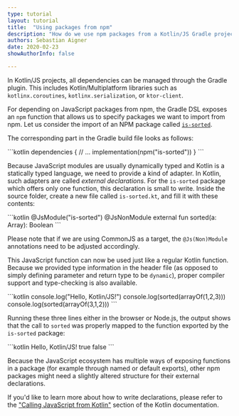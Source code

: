 ```yaml
---
type: tutorial
layout: tutorial
title:  "Using packages from npm"
description: "How do we use npm packages from a Kotlin/JS Gradle project and how do we interact with them from Kotlin?"
authors: Sebastian Aigner
date: 2020-02-23
showAuthorInfo: false

---
```


In Kotlin/JS projects, all dependencies can be managed through the Gradle plugin. This includes Kotlin/Multiplatform libraries such as 
`kotlinx.coroutines`, `kotlinx.serialization`, or `ktor-client`.

For depending on JavaScript packages from npm, the Gradle DSL exposes an `npm` function that allows us to specify packages we want to import from npm. Let us consider the import of an NPM package called [`is-sorted`](https://www.npmjs.com/package/is-sorted).

The corresponding part in the Gradle build file looks as follows:

<div class="sample" markdown="1" theme="idea" data-highlight-only>
```kotlin
dependencies {
    // ...
    implementation(npm("is-sorted"))
}
```
</div>

Because JavaScript modules are usually dynamically typed and Kotlin is a statically typed language, we need to provide a kind of adapter. In Kotlin, such adapters are called _external declarations_. For the `is-sorted` package which offers only one function, this declaration is small to write. Inside the source folder, create a new file called `is-sorted.kt`, and fill it with these contents:

<div class="sample" markdown="1" theme="idea" data-highlight-only>
```kotlin
@JsModule("is-sorted")
@JsNonModule
external fun <T> sorted(a: Array<T>): Boolean
```
</div>

Please note that if we are using CommonJS as a target, the `@Js(Non)Module` annotations need to be adjusted accordingly.

This JavaScript function can now be used just like a regular Kotlin function. Because we provided type information in the header file (as opposed to simply defining parameter and return type to be `dynamic`), proper compiler support and type-checking is also available.

<div class="sample" markdown="1" theme="idea" data-highlight-only>
```kotlin
console.log("Hello, Kotlin/JS!")
console.log(sorted(arrayOf(1,2,3)))
console.log(sorted(arrayOf(3,1,2)))
```
</div>

Running these three lines either in the browser or Node.js, the output shows that the call to `sorted` was properly mapped to the function exported by the `is-sorted` package:

<div class="sample" markdown="1" theme="idea" data-highlight-only>
```kotlin
Hello, Kotlin/JS!
true
false
```
</div>

Because the JavaScript ecosystem has multiple ways of exposing functions in a package (for example through named or default exports), other npm packages might need a slightly altered structure for their external declarations.

If you'd like to learn more about how to write declarations, please refer to the ["Calling JavaScript from Kotlin"](/docs/reference/js-interop.html) section of the Kotlin documentation.

